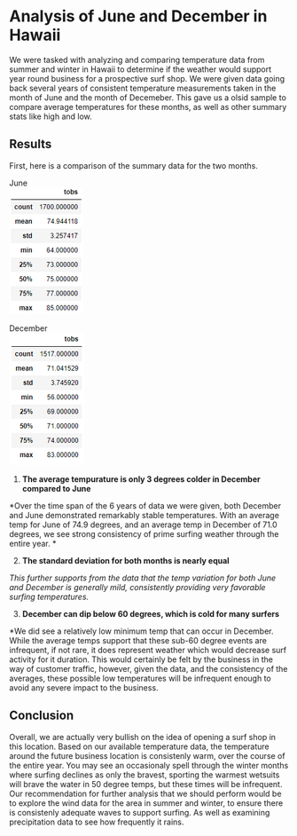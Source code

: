 # Analysis of June and December in Hawaii

We were tasked with analyzing and comparing temperature data from summer and winter in Hawaii to determine if the weather would support year round business for a prospective surf shop. We were given data going back several years of consistent temperature measurements taken in the month of June and the month of Decemeber. This gave us a olsid sample to compare average temperatures for these months, as well as other summary stats like high and low.

## Results

First, here is a comparison of the summary data for the two months.

June  
<img src="https://github.com/coryknuth/surfs_up/blob/68a36d1cc08a67d427966e47ee863a551f1f2b4b/June_Summary.png"/>

December  
<img src="https://github.com/coryknuth/surfs_up/blob/dba7ab127042ae17796c8d259a8799f41a184484/Dec_Summary.png"/>

1. **The average tempurature is only 3 degrees colder in December compared to June**
  
  *Over the time span of the 6 years of data we were given, both December and June demonstrated remarkably stable temperatures.   With an average temp for June of 74.9 degrees, and an average temp in December of 71.0 degrees, we see strong consistency of prime surfing weather through the entire year. *

2. **The standard deviation for both months is nearly equal**

  *This further supports from the data that the temp variation for both June and December is generally mild, consistently providing very favorable surfing temperatures.*

3. **December can dip below 60 degrees, which is cold for many surfers**

  *We did see a relatively low minimum temp that can occur in December. While the average temps support that these sub-60 degree events are infrequent, if not rare,   it does represent weather which would decrease surf activity for it duration. This would certainly be felt by the business in the way of customer traffic, however, given the data,   and the consistency of the averages, these possible low temperatures will be infrequent enough to avoid any severe impact to the business.  
  
  ## Conclusion
  
  Overall, we are actually very bullish on the idea of opening a surf shop in this location. Based on our available temperature data, the temperature around the future business location is consistenly warm, over the course of the entire year. You may see an occasionaly spell through the winter months where surfing declines as only the bravest, sporting the warmest wetsuits will brave the water in 50 degree temps, but these times will be infrequent. Our recommendation for further analysis that we should perform would be to explore the wind data for the area in summer and winter, to ensure there is consistenly adequate waves to support surfing. As well as examining precipitation data to see how frequently it rains. 
